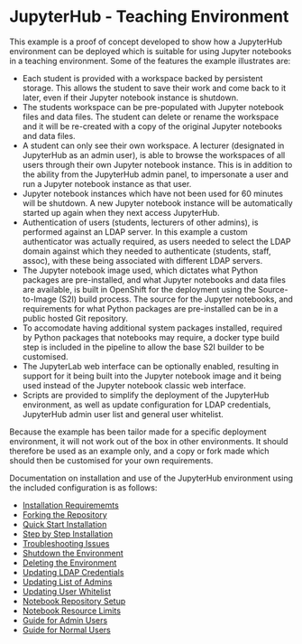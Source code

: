 # JupyterHub - Teaching Environment

This example is a proof of concept developed to show how a JupyterHub environment can be deployed which is suitable for using Jupyter notebooks in a teaching environment. Some of the features the example illustrates are:

* Each student is provided with a workspace backed by persistent storage. This allows the student to save their work and come back to it later, even if their Jupyter notebook instance is shutdown.
* The students workspace can be pre-populated with Jupyter notebook files and data files. The student can delete or rename the workspace and it will be re-created with a copy of the original Jupyter notebooks and data files.
* A student can only see their own workspace. A lecturer (designated in JupyterHub as an admin user), is able to browse the workspaces of all users through their own Jupyter notebook instance. This is in addition to the ability from the JupyterHub admin panel, to impersonate a user and run a Jupyter notebook instance as that user.
* Jupyter notebook instances which have not been used for 60 minutes will be shutdown. A new Jupyter notebook instance will be automatically started up again when they next access JupyterHub.
* Authentication of users (students, lecturers of other admins), is performed against an LDAP server. In this example a custom authenticator was actually required, as users needed to select the LDAP domain against which they needed to authenticate (students, staff, assoc), with these being associated with different LDAP servers.
* The Jupyter notebook image used, which dictates what Python packages are pre-installed, and what Jupyter notebooks and data files are available, is built in OpenShift for the deployment using the Source-to-Image (S2I) build process. The source for the Jupyter notebooks, and requirements for what Python packages are pre-installed can be in a public hosted Git repository.
* To accomodate having additional system packages installed, required by Python packages that notebooks may require, a docker type build step is included in the pipeline to allow the base S2I builder to be customised.
* The JupyterLab web interface can be optionally enabled, resulting in support for it being built into the Jupyter notebook image and it being used instead of the Jupyter notebook classic web interface.
* Scripts are provided to simplify the deployment of the JupyterHub environment, as well as update configuration for LDAP credentials, JupyterHub admin user list and general user whitelist.

Because the example has been tailor made for a specific deployment environment, it will not work out of the box in other environments. It should therefore be used as an example only, and a copy or fork made which should then be customised for your own requirements.

Documentation on installation and use of the JupyterHub environment using the included configuration is as follows:

* [Installation Requirememts](documents/installation-requirements.md)
* [Forking the Repository](documents/forking-the-repository.md)
* [Quick Start Installation](documents/quick-start-installation.md)
* [Step by Step Installation](documents/step-by-step-installation.md)
* [Troubleshooting Issues](documents/troubleshooting-issues.md)
* [Shutdown the Environment](documents/shutdown-the-environment.md)
* [Deleting the Environment](documents/deleting-the-environment.md)
* [Updating LDAP Credentials](documents/updating-ldap-credentials.md)
* [Updating List of Admins](documents/updating-list-of-admins.md)
* [Updating User Whitelist](documents/updating-user-whitelist.md)
* [Notebook Repository Setup](documents/notebook-repository-setup.md)
* [Notebook Resource Limits](documents/notebook-resource-limits.md)
* [Guide for Admin Users](documents/guide-for-admin-users.md)
* [Guide for Normal Users](documents/guide-for-normal-users.md)
